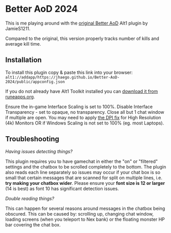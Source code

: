 # Better AoD 2024

This is me playing around with the [original Better AoD](https://runeapps.org/forums/viewtopic.php?id=1324) Alt1 plugin by JamieS1211. 

Compared to the original, this version properly tracks number of kills and average kill time.

## Installation

To install this plugin copy & paste this link into your browser:
`alt1://addapp/https://jhaego.github.io/Better-AoD-2024/public/appconfig.json`

If you do not already have Alt1 Toolkit installed you can [download it from runeapps.org](https://runeapps.org/alt1).

Ensure the in-game Interface Scaling is set to 100%. Disable Interface Transparency - set to opaque, no transparency. Close all but 1 chat window if multiple are open. You may need to apply [the DPI fix](https://runeapps.org/forums/viewtopic.php?id=1614) for High Resolution (4k) Monitors OR if Windows Scaling is not set to 100% (eg. most Laptops).

## Troubleshooting

*Having issues detecting things?*

This plugin requires you to have gamechat in either the "on" or "filtered" settings and the chatbox to be scrolled completely to the bottom. The plugin also reads each line separately so issues may occur if your chat box is so small that certain messages that are scanned for split on multiple lines, i.e. **try making your chatbox wider**. Please ensure your **font size is 12 or larger** (14 is best) as font 10 has significant detection issues.

*Double reading things?*

This can happen for several reasons around messages in the chatbox being obscured. This can be caused by: scrolling up, changing chat window, loading screens (when you teleport to Nex bank) or the floating monster HP bar covering the chat box.